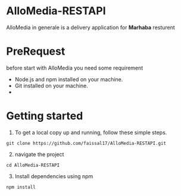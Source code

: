 # AlloMedia-RESTAPI

AlloMedia in generale is a delivery application for **Marhaba** resturent

# PreRequest

before start with AlloMedia you need some requirement

- Node.js and npm installed on your machine.
- Git installed on your machine.
-

# Getting started

1. To get a local copy up and running, follow these simple steps.

`git clone https://github.com/faissal17/AlloMedia-RESTAPI.git`

2. navigate the project

`cd AlloMedia-RESTAPI`

3.  Install dependencies using npm

`npm install`


